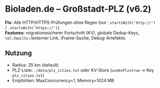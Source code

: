 # Bioladen.de – Großstadt-PLZ (v6.2)

**Fix:** Alle HTTP/HTTPS-Prüfungen ohne Regex (nur `.startsWith('http://')` / `.startsWith('https://')`).  
**Features:** migrationssicherer Fortschritt (KV), globale Dedup-Keys, `tel:`/`mailto:`/externer Link, iFrame-Suche, Debug-Artefakte.

## Nutzung
- Radius: 25 km (default)
- PLZ-Liste: `./data/plz_cities.txt` oder KV-Store (`useKvPlz=true` → Key `plz_cities.txt`)
- Empfohlen: MaxConcurrency=1, Memory=1024 MB

